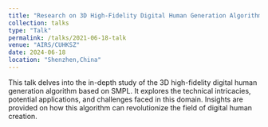 ```yaml
---
title: "Research on 3D High-Fidelity Digital Human Generation Algorithm Based on SMPL"
collection: talks
type: "Talk"
permalink: /talks/2021-06-18-talk
venue: "AIRS/CUHKSZ"
date: 2024-06-18
location: "Shenzhen,China"
---
```


This talk delves into the in-depth study of the 3D high-fidelity digital human generation algorithm based on SMPL. It explores the technical intricacies, potential applications, and challenges faced in this domain. Insights are provided on how this algorithm can revolutionize the field of digital human creation. 
